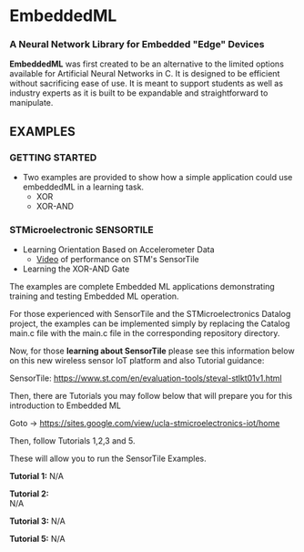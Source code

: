 # EmbeddedML
### A Neural Network Library for Embedded "Edge" Devices

**EmbeddedML** was first created to be an alternative to the limited options available for Artificial Neural Networks in C. It is designed to be efficient without sacrificing ease of use. It is meant to support students as well as industry experts as it is built to be expandable and straightforward to manipulate.
  
## EXAMPLES

### GETTING STARTED 
  - Two examples are provided to show how a simple application could use embeddedML in a learning task.
  	* XOR 
  	* XOR-AND 

### STMicroelectronic SENSORTILE
  - Learning Orientation Based on Accelerometer Data
      * [Video](https://youtu.be/phoKZ6RlKD0) of performance on STM's SensorTile 
  - Learning the XOR-AND Gate

The examples are complete Embedded ML applications demonstrating training and testing Embedded ML operation.

For those experienced with SensorTile and the STMicroelectronics Datalog project, the examples can be implemented simply by replacing the Catalog main.c file with the main.c file in the corresponding repository directory.

Now, for those **learning about SensorTile** please see this information below on this new wireless sensor IoT platform and also Tutorial guidance:

SensorTile: https://www.st.com/en/evaluation-tools/steval-stlkt01v1.html

Then, there are Tutorials you may follow below that will prepare you for this introduction to Embedded ML

Goto -> https://sites.google.com/view/ucla-stmicroelectronics-iot/home

Then, follow Tutorials 1,2,3 and 5.

These will allow you to run the SensorTile Examples.

**Tutorial 1:** 
	N/A

**Tutorial 2:** 	
	N/A

**Tutorial 3:** 
	N/A

**Tutorial 5:** 
	N/A
